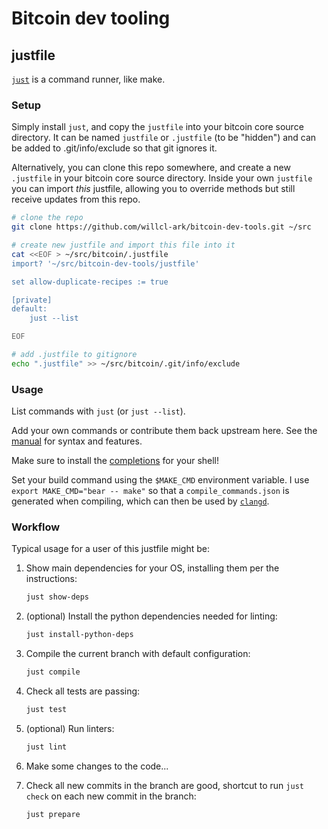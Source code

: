 # Bitcoin dev tooling

## justfile

[`just`](https://github.com/casey/just) is a command runner, like make.

### Setup

Simply install `just`, and copy the `justfile` into your bitcoin core source directory.
It can be named `justfile` or `.justfile` (to be "hidden") and can be added to .git/info/exclude so that git ignores it.

Alternatively, you can clone this repo somewhere, and create a new `.justfile` in your bitcoin core source directory.
Inside your own `justfile` you can import _this_ justfile, allowing you to override methods but still receive updates from this repo.

```bash
# clone the repo
git clone https://github.com/willcl-ark/bitcoin-dev-tools.git ~/src

# create new justfile and import this file into it
cat <<EOF > ~/src/bitcoin/.justfile
import? '~/src/bitcoin-dev-tools/justfile'

set allow-duplicate-recipes := true

[private]
default:
    just --list

EOF

# add .justfile to gitignore
echo ".justfile" >> ~/src/bitcoin/.git/info/exclude
```

### Usage

List commands with `just` (or `just --list`).

Add your own commands or contribute them back upstream here.
See the [manual](https://just.systems/man/en/chapter_1.html) for syntax and features.

Make sure to install the [completions](https://just.systems/man/en/chapter_65.html) for your shell!

Set your build command using the `$MAKE_CMD` environment variable.
I use `export MAKE_CMD="bear -- make"` so that a `compile_commands.json` is generated when compiling, which can then be used by [`clangd`](https://clangd.llvm.org/).

### Workflow

Typical usage for a user of this justfile might be:

1. Show main dependencies for your OS, installing them per the instructions:

    ```bash
    just show-deps
    ```

2. (optional) Install the python dependencies needed for linting:

    ```bash
    just install-python-deps
    ```

3. Compile the current branch with default configuration:

    ```bash
    just compile
    ```

4. Check all tests are passing:

    ```bash
    just test
    ```

5. (optional) Run linters:

    ```bash
    just lint
    ```

6. Make some changes to the code...

7. Check all new commits in the branch are good, shortcut to run `just check` on each new commit in the branch:

    ```bash
    just prepare
    ```
